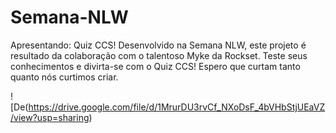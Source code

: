# Semana-NLW
Apresentando: Quiz CCS! Desenvolvido na Semana NLW, este projeto é resultado da colaboração com o talentoso Myke da Rockset. Teste seus conhecimentos e divirta-se com o Quiz CCS! Espero que curtam tanto quanto nós curtimos criar.

![De(https://drive.google.com/file/d/1MrurDU3rvCf_NXoDsF_4bVHbStjUEaVZ/view?usp=sharing)
